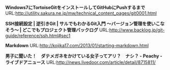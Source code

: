 **Windows7にTortoiseGitをインストールしてGitHubにPushするまで**
 URL:http://utility.sakura.ne.jp/mw/technical_content_pages/git0001.html
 
**SSH接続設定 | 逆引きGit | サルでもわかるGit入門 〜バージョン管理を使いこなそう〜 | どこでもプロジェクト管理バックログ**
 URL:http://www.backlog.jp/git-guide/reference/ssh.html#sec1 
 
**Markdown**
 URL:http://kojika17.com/2013/01/starting-markdown.html
 
**男子に聞いた！　ダテメガネをかけている女子ってアリ？　ナシ？ - Peachy - ライブドアニュース**
 URL:http://news.livedoor.com/article/detail/8715811/


 
 
